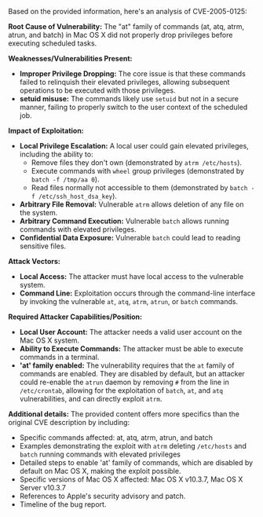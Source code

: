 Based on the provided information, here's an analysis of CVE-2005-0125:

**Root Cause of Vulnerability:**
The "at" family of commands (at, atq, atrm, atrun, and batch) in Mac OS X did not properly drop privileges before executing scheduled tasks.

**Weaknesses/Vulnerabilities Present:**
- **Improper Privilege Dropping:** The core issue is that these commands failed to relinquish their elevated privileges, allowing subsequent operations to be executed with those privileges.
- **setuid misuse:** The commands likely use `setuid` but not in a secure manner, failing to properly switch to the user context of the scheduled job.

**Impact of Exploitation:**
- **Local Privilege Escalation:** A local user could gain elevated privileges, including the ability to:
    - Remove files they don't own (demonstrated by `atrm /etc/hosts`).
    - Execute commands with `wheel` group privileges (demonstrated by `batch -f /tmp/aa 0`).
    - Read files normally not accessible to them (demonstrated by `batch -f /etc/ssh_host_dsa_key`).
- **Arbitrary File Removal:** Vulnerable `atrm` allows deletion of any file on the system.
- **Arbitrary Command Execution:** Vulnerable `batch` allows running commands with elevated privileges.
- **Confidential Data Exposure:** Vulnerable `batch` could lead to reading sensitive files.

**Attack Vectors:**
- **Local Access:** The attacker must have local access to the vulnerable system.
- **Command Line:** Exploitation occurs through the command-line interface by invoking the vulnerable `at`, `atq`, `atrm`, `atrun`, or `batch` commands.

**Required Attacker Capabilities/Position:**
- **Local User Account:** The attacker needs a valid user account on the Mac OS X system.
- **Ability to Execute Commands:** The attacker must be able to execute commands in a terminal.
- **'at' family enabled:** The vulnerability requires that the `at` family of commands are enabled. They are disabled by default, but an attacker could re-enable the `atrun` daemon by removing `#` from the line in `/etc/crontab`, allowing for the exploitation of `batch`, `at`, and `atq` vulnerabilities, and can directly exploit `atrm`.

**Additional details:**
The provided content offers more specifics than the original CVE description by including:
- Specific commands affected: at, atq, atrm, atrun, and batch
- Examples demonstrating the exploit with `atrm` deleting `/etc/hosts` and `batch` running commands with elevated privileges
- Detailed steps to enable 'at' family of commands, which are disabled by default on Mac OS X, making the exploit possible.
- Specific versions of Mac OS X affected: Mac OS X v10.3.7, Mac OS X Server v10.3.7
- References to Apple's security advisory and patch.
- Timeline of the bug report.